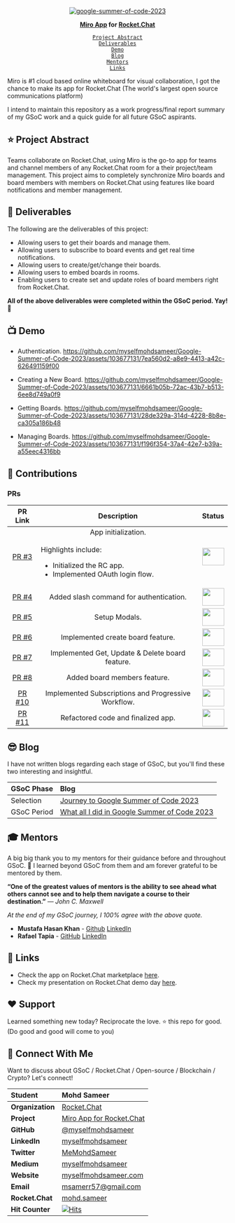 <div align="center">
    <a href="https://summerofcode.withgoogle.com/programs/2023/projects/1FcGYb40"><img src="https://i.postimg.cc/GtTJvbsv/image.png" alt="google-summer-of-code-2023"></a>
    <br>
    <b> 
        <p>
          <a href="https://miro/">Miro App</a> for <a href="https://rocket.chat/">Rocket.Chat</a>
        </p>
    </b>
</div>

<p align="center">
    <code><a href="#-project-abstract">Project Abstract</a>
<a href="#-deliverables">Deliverables</a>
<a href="#-demo">Demo</a>
<a href="#-blog">Blog</a>
<a href="#-mentors">Mentors</a>
<a href="#-links">Links</a></code>
</p>

Miro is #1 cloud based online whiteboard for visual collaboration, I got the chance to make its app for Rocket.Chat (The world's largest open source communications platform)

I intend to maintain this repository as a work progress/final report summary of my GSoC work and a quick guide for all future GSoC aspirants.

## ⭐ Project Abstract

Teams collaborate on Rocket.Chat, using Miro is the go-to app for teams and channel members of any Rocket.Chat room for a their project/team management. This project aims to completely synchronize Miro boards and board members with members on Rocket.Chat using features like board notifications and member management.

## 🚢 Deliverables

The following are the deliverables of this project:
- Allowing users to get their boards and manage them.
- Allowing users to subscribe to board events and get real time notifications.
- Allowing users to create/get/change their boards.
- Allowing users to embed boards in rooms.
- Enabling users to create set and update roles of board members right from Rocket.Chat.

**All of the above deliverables were completed within the GSoC period. Yay! 🎉**

## 📺 Demo

- Authentication.
https://github.com/myselfmohdsameer/Google-Summer-of-Code-2023/assets/103677131/7ea560d2-a8e9-4413-a42c-626491159f00

- Creating a New Board.
https://github.com/myselfmohdsameer/Google-Summer-of-Code-2023/assets/103677131/6661b05b-72ac-43b7-b513-6ee8d749a0f9

- Getting Boards.
https://github.com/myselfmohdsameer/Google-Summer-of-Code-2023/assets/103677131/28de329a-314d-4228-8b8e-ca305a186b48

- Managing Boards.
https://github.com/myselfmohdsameer/Google-Summer-of-Code-2023/assets/103677131/f196f354-37a4-42e7-b39a-a55eec4316bb


## 🚀 Contributions

### PRs

<div align="center">

| PR Link   | Description  | Status | 
| :-----------: | :------------------------------------:| :------:|
| [PR #3](https://github.com/RocketChat/Apps.Miro/pull/3) | App initialization. <br><br> <div align="left"> Highlights include:<ul><li>Initialized the RC app.</li><li>Implemented OAuth login flow.</li><div> | <img src="https://i.imgur.com/tskv8MM.png" width=50 height=40> |
| [PR #4](https://github.com/RocketChat/Apps.Miro/pull/4) | Added slash command for authentication. | <img src="https://i.imgur.com/tskv8MM.png" width=50 height=40> |
| [PR #5](https://github.com/RocketChat/Apps.Miro/pull/5) | Setup Modals. | <img src="https://i.imgur.com/tskv8MM.png" width=50 height=40> |
| [PR #6](https://github.com/RocketChat/Apps.Miro/pull/6) | Implemented create board feature. | <img src="https://i.imgur.com/tskv8MM.png" width=50 height=40> |
| [PR #7](https://github.com/RocketChat/Apps.Miro/pull/7) | Implemented Get, Update & Delete board feature. | <img src="https://i.imgur.com/tskv8MM.png" width=50 height=40>
| [PR #8](https://github.com/RocketChat/Apps.Miro/pull/8) | Added board members feature. | <img src="https://i.imgur.com/tskv8MM.png" width=50 height=40> |
| [PR #10](https://github.com/RocketChat/Apps.Miro/pull/10) | Implemented Subscriptions and Progressive Workflow. | <img src="https://i.imgur.com/tskv8MM.png" width=50 height=40> |
| [PR #11](https://github.com/RocketChat/Apps.Miro/pull/11) | Refactored code and finalized app. | <img src="https://i.imgur.com/tskv8MM.png" width=50 height=40> |
</div>

## 😎 Blog
    
I have not written blogs regarding each stage of GSoC, but you'll find these two interesting and insightful.
    
<div align="center">
    
| **GSoC Phase** | Blog |
|:--------------------|:-------------------|
| Selection | [Journey to Google Summer of Code 2023](https://myselfmohdsameer.vercel.app/blog/gsoc-2022) |
| GSoC Period | [What all I did in Google Summer of Code 2023](https://myselfmohdsameer.vercel.app/blog/work-at-gsoc-2022) |
    
</div>

## 🎓 Mentors

A big big thank you to my mentors for their guidance before and throughout GSoC. 🙏 
I learned beyond GSoC from them and am forever grateful to be mentored by them.

**“One of the greatest values of mentors is the ability to see ahead what others cannot see and to help them navigate a course to their destination.”** *— John C. Maxwell*

*At the end of my GSoC journey, I 100% agree with the above quote.* 

- **Mustafa Hasan Khan** - [Github](https://github.com/mustafahasankhan) [LinkedIn](https://www.linkedin.com/in/mustafahasankhan)
- **Rafael Tapia** - [GitHub](https://github.com/tapiarafael) [LinkedIn](https://www.linkedin.com/in/rafael-tapia)


## 🔗 Links
    
- Check the app on Rocket.Chat marketplace [here](#).
- Check my presentation on Rocket.Chat demo day [here](#).


## ❤️ Support
Learned something new today? Reciprocate the love. ⭐ this repo for good. (Do good and good will come to you)
    
## 💬 Connect With Me    
Want to discuss about GSoC / Rocket.Chat / Open-source / Blockchain / Crypto? Let's connect!
<div align="center">

| **Student** | Mohd Sameer |
|:--------------------|:-------------------|
| **Organization** | [Rocket.Chat](https://rocket.chat/) |
| **Project** | [Miro App for Rocket.Chat](https://summerofcode.withgoogle.com/programs/2023/projects/1FcGYb40) |
| **GitHub** | [@myselfmohdsameer](https://github.com/myselfmohdsameer) |
| **LinkedIn** | [myselfmohdsameer](https://www.linkedin.com/in/myselfmohdsameer) |
| **Twitter** | [MeMohdSameer](https://www.twitter.com/MeMohdSameer) |
| **Medium** | [myselfmohdsameer](https://myselfmohdsameer.medium.com/) |
| **Website** | [myselfmohdsameer.com](https://myselfmohdsameer.vercel.app) |
| **Email** | <a href="mailto:msamerr57@gmail.com">msamerr57@gmail.com</a> |
| **Rocket.Chat** | [mohd.sameer](https://open.rocket.chat/direct/mohd.sameer) |
| **Hit Counter** | <a href="https://hits.sh/github.com/myselfmohdsameer/Google-Summer-of-Code-2023/"><img alt="Hits" src="https://hits.sh/github.com/myselfmohdsameer/Google-Summer-of-Code-2023.svg?style=for-the-badge&label=views"/></a> |
</div>

